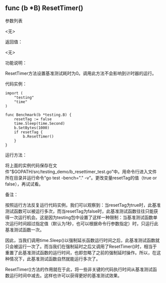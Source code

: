 ## func (b *B) ResetTimer()

参数列表

  <无>

返回值：

  <无>

功能说明：

ResetTimer方法设置基准测试耗时为0。调用此方法不会影响到计时器的运行。

代码实例：

	import (
		"testing"
		"time"
	)

	func Benchmark(b *testing.B) {
		resetTag := false
		time.Sleep(time.Second)
		b.SetBytes(1000)
		if resetTag {
			b.ResetTimer()
		}
	}

运行方法：

将上面的实例代码保存在文件“$GOPATH/src/testing_demo/b_resettimer_test.go”中。用命令行进入文件所在目录并运行命令“go test -bench="." -v”。更改变量resetTag的值（true or false），再试试看。

备注：

按照运行方法反复运行代码实例，我们可以观察到：当resetTag为true时，此基准测试函数可以被运行多次，而当resetTag为false时，此基准测试函数往往只能获得一次运行机会。这是因为testing包中设置了这样一种限制：当基准测试函数单次运行时间超过指定值（默认为1秒，也可以根据命令行参数指定）时，只运行此基准测试函数一次。

因此，当我们调用time.Sleep()以强制延长函数运行时间之后，此基准测试函数就只会被运行一次了。而当我们在强制延时之后又调用了ResetTimer()时，相当于重置了此基准测试函数的运行时间，也即忽略了之前的强制延时操作。所以，在这种情况下，此基准测试函数自然就能运行多次了。

ResetTimer()方法的作用就在于此，将一些非关键的代码执行时间从基准测试函数运行时间中减去。这样也许可以获得更好的基准测试效果。
